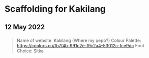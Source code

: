 # Scaffolding for Kakilang
## 12 May 2022

###
>Name of website:  Kakilang (Where my pepo?)
> Colour Palette: https://coolors.co/fb7f4b-991c2e-f9c2a4-53012c-fce9dc
> Font Choice: Sitka 